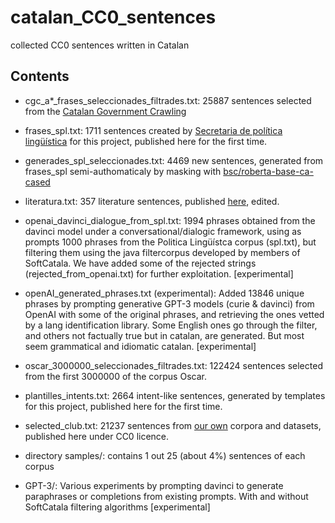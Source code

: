 # catalan_CC0_sentences
collected CC0 sentences written in Catalan

## Contents
* cgc_a*_frases_seleccionades_filtrades.txt:  25887 sentences selected from the <a href="https://zenodo.org/record/5500233#.YUSvh3uxXOt">Catalan Government Crawling</a>
* frases_spl.txt: 1711 sentences created by <a href="https://llengua.gencat.cat/ca/direccio_general_politica_linguistica/">Secretaria de política lingüística</a> for this project, published here for the first time.
* generades_spl_seleccionades.txt: 4469 new sentences, generated from frases_spl semi-authomaticaly by masking with <a href="https://huggingface.co/bsc/roberta-base-ca-cased">bsc/roberta-base-ca-cased</a>
* literatura.txt: 357 literature sentences, published <a href="https://cultura.gencat.cat/ca/ilc/que-fem/publicacions/postals-literaries/">here</a>, edited.
* openai_davinci_dialogue_from_spl.txt: 1994 phrases obtained from the davinci model under a conversational/dialogic framework, using as prompts 1000 phrases from the Politica Lingüístca corpus (spl.txt), but filtering them using the java filtercorpus developed by members of SoftCatala. We have added some of the rejected strings (rejected_from_openai.txt) for further exploitation. [experimental]
* openAI_generated_phrases.txt (experimental): Added 13846 unique phrases by prompting generative GPT-3 models (curie & davinci) from OpenAI with some of the original phrases, and retrieving the ones vetted by a lang identification library. Some English ones go through the filter, and others not factually true but in catalan, are generated. But most seem grammatical and idiomatic catalan. [experimental]
* oscar_3000000_seleccionades_filtrades.txt: 122424 sentences selected from the first 3000000 of the corpus Oscar.
* plantilles_intents.txt: 2664 intent-like sentences, generated by templates for this project, published here for the first time.
* selected_club.txt: 21237 sentences from <a href="https://huggingface.co/bsc">our own</a> corpora and datasets, published here under CC0 licence.

* directory samples/: contains 1 out 25 (about 4%) sentences of each corpus
* GPT-3/: Various experiments by prompting davinci to generate paraphrases or completions from existing prompts. With and without SoftCatala filtering algorithms [experimental]
